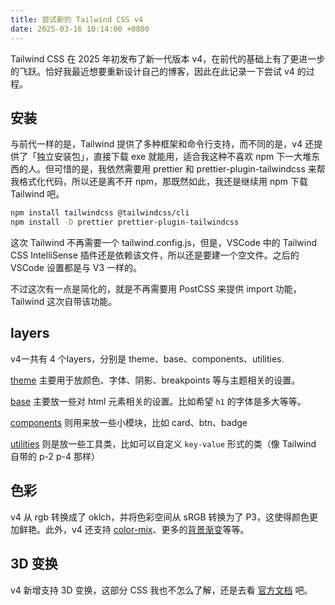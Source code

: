 ```yaml
---
title: 尝试新的 Tailwind CSS v4
date: 2025-03-16 10:14:00 +0800
---
```


Tailwind CSS 在 2025 年初发布了新一代版本 v4，在前代的基础上有了更进一步的飞跃。恰好我最近想要重新设计自己的博客，因此在此记录一下尝试 v4 的过程。

<!--more-->

## 安装

与前代一样的是，Tailwind 提供了多种框架和命令行支持，而不同的是，v4 还提供了「独立安装包」，直接下载 exe 就能用，适合我这种不喜欢 npm 下一大堆东西的人。但可惜的是，我依然需要用 prettier 和 prettier-plugin-tailwindcss 来帮我格式化代码，所以还是离不开 npm，那既然如此，我还是继续用 npm 下载 Tailwind 吧。

```sh
npm install tailwindcss @tailwindcss/cli
npm install -D prettier prettier-plugin-tailwindcss
```

这次 Tailwind 不再需要一个 tailwind.config.js，但是，VSCode 中的 Tailwind CSS IntelliSense 插件还是依赖该文件，所以还是要建一个空文件。之后的 VSCode 设置都是与 V3 一样的。

不过这次有一点是简化的，就是不再需要用 PostCSS 来提供 import 功能，Tailwind 这次自带该功能。

## layers

v4一共有 4 个layers，分别是 theme、base、components、utilities.

[theme](https://tailwindcss.com/docs/theme) 主要用于放颜色、字体、阴影、breakpoints 等与主题相关的设置。

[base](https://tailwindcss.com/docs/adding-custom-styles#adding-base-styles) 主要放一些对 html 元素相关的设置。比如希望 `h1` 的字体是多大等等。

[components](https://tailwindcss.com/docs/adding-custom-styles#adding-component-classes) 则用来放一些小模块，比如 card、btn、badge

[utilities](https://tailwindcss.com/docs/adding-custom-styles#simple-utilities) 则是放一些工具类，比如可以自定义 `key-value` 形式的类（像 Tailwind 自带的 p-2 p-4 那样）

## 色彩

v4 从 rgb 转换成了 oklch，并将色彩空间从 sRGB 转换为了 P3，这使得颜色更加鲜艳。此外，v4 还支持 [color-mix](https://developer.mozilla.org/en-US/docs/Web/CSS/color_value/color-mix)、更多的[背景渐变](https://tailwindcss.com/docs/background-image#adding-a-linear-gradient)等等。

## 3D 变换

v4 新增支持 3D 变换，这部分 CSS 我也不怎么了解，还是去看 [官方文档](https://tailwindcss.com/docs/transform-style#basic-example) 吧。
